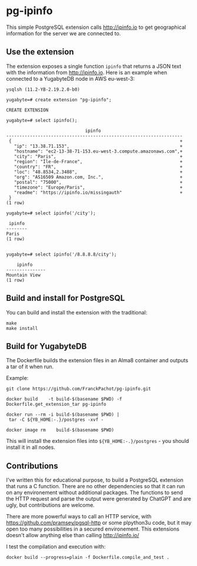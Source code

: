 # pg-ipinfo

This simple PostgreSQL extension calls http://ipinfo.io to get geographical information for the server we are connected to.

## Use the extension

The extension exposes a single function `ipinfo` that returns a JSON text with the information from http://ipinfo.io. Here is an example when connected to a YugabyteDB node in AWS eu-west-3:
```
ysqlsh (11.2-YB-2.19.2.0-b0)

yugabyte=# create extension "pg-ipinfo";

CREATE EXTENSION

yugabyte=# select ipinfo();

                              ipinfo
-------------------------------------------------------------------
 {                                                                +
   "ip": "13.38.71.153",                                          +
   "hostname": "ec2-13-38-71-153.eu-west-3.compute.amazonaws.com",+
   "city": "Paris",                                               +
   "region": "Île-de-France",                                     +
   "country": "FR",                                               +
   "loc": "48.8534,2.3488",                                       +
   "org": "AS16509 Amazon.com, Inc.",                             +
   "postal": "75000",                                             +
   "timezone": "Europe/Paris",                                    +
   "readme": "https://ipinfo.io/missingauth"                      +
 }
(1 row)

yugabyte=# select ipinfo('/city');

 ipinfo
--------
Paris
(1 row)


yugabyte=# select ipinfo('/8.8.8.8/city');

    ipinfo
---------------
Mountain View
(1 row)

```

## Build and install for PostgreSQL

You can build and install the extension with the traditional:
```
make
make install
```

## Build for YugabyteDB

The Dockerfile builds the extension files in an Alma8 container and outputs a tar of it when run.

Example:
```
git clone https://github.com/FranckPachot/pg-ipinfo.git

docker build    -t build-$(basename $PWD) -f Dockerfile.get_extension_tar pg-ipinfo

docker run --rm -i build-$(basename $PWD) | 
 tar -C ${YB_HOME:-.}/postgres -xvf -

docker image rm    build-$(basename $PWD)

``` 
This will install the extension files into `${YB_HOME:-.}/postgres` - you should install it in all nodes.

## Contributions

I've written this for educational purpose, to build a PostgreSQL extension that runs a C function. There are no other dependencies so that it can run on any environement without additional packages. The functions to send the HTTP request and parse the output were generated by ChatGPT and are ugly, but contributions are welcome. 

There are more powerful ways to call an HTTP service, with https://github.com/pramsey/pgsql-http or some plpython3u code, but it may open too many possibilities in a secured environement. This extensions doesn't allow anything else than calling http://ipinfo.io/

I test the compilation and execution with:
```
docker build --progress=plain -f Dockerfile.compile_and_test .

```
